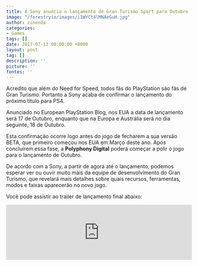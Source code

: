 ```yaml
---
title: A Sony anuncia o lançamento de Gran Turismo Sport para Outubro
image: "/forestryio/images/i1WYCt4lMNAeGuH.jpg"
author: zinenda
categories:
- Games
tags: []
date: 2017-07-13 00:00:00 +0000
layout: post
tag: []
description: ''
picture: ''
fontes: ''
---
```



Acredito que além do Need for Speed, todos fãs do PlayStation são fãs de Gran Turismo. Portanto a Sony acaba de confirmar o lançamento do próximo titulo para PS4.

Anunciado no European PlayStation Blog, nos EUA a data de lançamento será 17 de Outubro, enquanto que na Europa e Austrália será no dia seguinte, 18 de Outubro.

Esta confirmação ocorre logo antes do jogo de fecharem a sua versão BETA, que primeiro começou nos EUA em Março deste ano. Após concluírem essa fase, a **Polyphony Digital** poderá começar a polir o jogo para o lançamento de Outubro.

De acordo com a Sony, a partir de agora até o lançamento, podemos esperar ver ou ouvir muito mais da equipe de desenvolvimento do Gran Turismo, que revelará mais detalhes sobre quais recursos, ferramentas, modos e faixas aparecerão no novo jogo.

Você pode assistir ao trailer de lançamento final abaixo:

<iframe width="100%" height="auto" src="https://www.youtube.com/embed/mCKX7Qlu-sQ" frameborder="0" allowfullscreen="" async="" preload=""></iframe>

